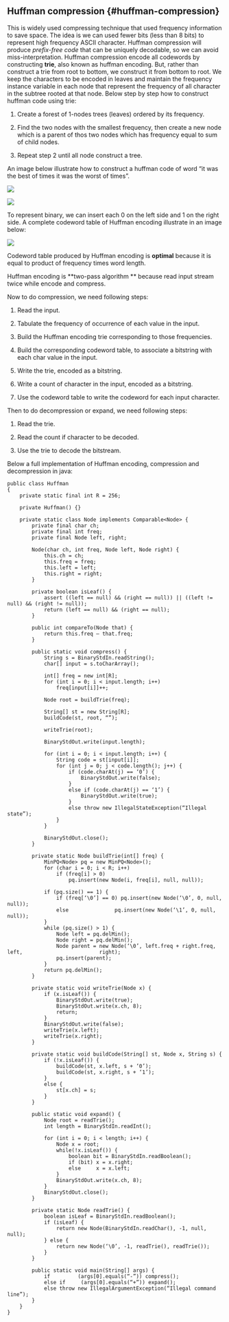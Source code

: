 ## Huffman compression {#huffman-compression}

This is widely used compressing technique that used frequency information to save space. The idea is we can used fewer bits \(less than 8 bits\) to represent high frequency ASCII character. Huffman compression will produce _prefix-free code_ that can be uniquely decodable, so we can avoid miss-interpretation. Huffman compression encode all codewords by constructing **trie**, also known as huffman encoding. But, rather than construct a trie from root to bottom, we construct it from bottom to root. We keep the characters to be encoded in leaves and maintain the frequency instance variable in each node that represent the frequency of all character in the subtree rooted at that node. Below step by step how to construct huffman code using trie:

1. Create a forest of 1-nodes trees \(leaves\) ordered by its frequency.

2. Find the two nodes with the smallest frequency, then create a new node which is a parent of thos two nodes which has frequency equal to sum of child nodes.

3. Repeat step 2 until all node construct a tree.

An image below illustrate how to construct a huffman code of word “it was the best of times it was the worst of times”.

![](../assets/image3.png)

![](../assets/image4.png)

To represent binary, we can insert each 0 on the left side and 1 on the right side. A complete codeword table of Huffman encoding illustrate in an image below:

![](../assets/image5.png)

Codeword table produced by Huffman encoding is **optimal** because it is equal to product of frequency times word length.

Huffman encoding is **two-pass algorithm ** because read input stream twice while encode and compress.

Now to do compression, we need following steps:

1. Read the input.

2. Tabulate the frequency of occurrence of each value in the input.

3. Build the Huffman encoding trie corresponding to those frequencies.

4. Build the corresponding codeword table, to associate a bitstring with each char value in the input.

5. Write the trie, encoded as a bitstring.

6. Write a count of character in the input, encoded as a bitstring.

7. Use the codeword table to write the codeword for each input character.

Then to do decompression or expand, we need following steps:

1. Read the trie.

2. Read the count if character to be decoded.

3. Use the trie to decode the bitstream.

Below a full implementation of Huffman encoding, compression and decompression in java:

```
public class Huffman
{
    private static final int R = 256;

    private Huffman() {}

    private static class Node implements Comparable<Node> {
        private final char ch;
        private final int freq;
        private final Node left, right;

        Node(char ch, int freq, Node left, Node right) {
            this.ch = ch;
            this.freq = freq;
            this.left = left;
            this.right = right;
        }

        private boolean isLeaf() {
            assert ((left == null) && (right == null)) || ((left != null) && (right != null));
            return (left == null) && (right == null);
        }

        public int compareTo(Node that) {
            return this.freq – that.freq;
        }

        public static void compress() {
            String s = BinaryStdIn.readString();
            char[] input = s.toCharArray();

            int[] freq = new int[R];
            for (int i = 0; i < input.length; i++)
                freq[input[i]]++;

            Node root = buildTrie(freq);

            String[] st = new String[R];
            buildCode(st, root, “”);

            writeTrie(root);

            BinaryStdOut.write(input.length);

            for (int i = 0; i < input.length; i++) {
                String code = st[input[i]];
                for (int j = 0; j < code.length(); j++) {
                    if (code.charAt(j) == ‘0’) {
                        BinaryStdOut.write(false);
                    }
                    else if (code.charAt(j) == ‘1’) {
                        BinaryStdOut.write(true);
                    }
                    else throw new IllegalStateException(“Illegal state”);
                }
            }

            BinaryStdOut.close();
        }

        private static Node buildTrie(int[] freq) {
            MinPQ<Node> pq = new MinPQ<Node>();
            for (char i = 0; i < R; i++)
                if (freq[i] > 0)
                    pq.insert(new Node(i, freq[i], null, null));

            if (pq.size() == 1) {
                if (freq[‘\0’] == 0) pq.insert(new Node(‘\0’, 0, null, null));
                else               pq.insert(new Node(‘\1’, 0, null, null));    
            }
            while (pq.size() > 1) {
                Node left = pq.delMin();
                Node right = pq.delMin();
                Node parent = new Node(‘\0’, left.freq + right.freq, left,                         right);
                pq.insert(parent);
            }
            return pq.delMin();
        }

        private static void writeTrie(Node x) {
            if (x.isLeaf()) {
                BinaryStdOut.write(true);
                BinaryStdOut.write(x.ch, 8);
                return;
            }
            BinaryStdOut.write(false);
            writeTrie(x.left);
            writeTrie(x.right);
        }

        private static void buildCode(String[] st, Node x, String s) {
            if (!x.isLeaf()) {
                buildCode(st, x.left, s + ‘0’);
                buildCode(st, x.right, s + ‘1’);
            }
            else {
                st[x.ch] = s;
            }
        }

        public static void expand() {
            Node root = readTrie();
            int length = BinaryStdIn.readInt();

            for (int i = 0; i < length; i++) {
                Node x = root;
                while(!x.isLeaf()) {
                    boolean bit = BinaryStdIn.readBoolean();
                    if (bit) x = x.right;
                    else     x = x.left;
                }
                BinaryStdOut.write(x.ch, 8);
            }
            BinaryStdOut.close();
        }

        private static Node readTrie() {
            boolean isLeaf = BinaryStdIn.readBoolean();
            if (isLeaf) {
                return new Node(BinaryStdIn.readChar(), -1, null, null);
            } else {
                return new Node(‘\0’, -1, readTrie(), readTrie());
            }
        }

        public static void main(String[] args) {
            if         (args[0].equals(“-”)) compress();
            else if     (args[0].equals(“+”)) expand();
            else throw new IllegalArgumentException(“Illegal command line”);
        }
    }    
}
```



